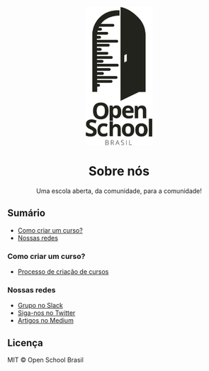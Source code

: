 <p align="center"><img src="https://github.com/openschoolbr/design/raw/master/src/png/black-vertical.png" width="150px" alt="Open School Brasil"></p>
<h1 align="center">Sobre nós</h1>
<p align="center">Uma escola aberta, da comunidade, para a comunidade!</p>

## Sumário

- [Como criar um curso?](#como-criar-um-curso)
- [Nossas redes](#nossas-redes)

### Como criar um curso?

- [Processo de criação de cursos](criacao_de_cursos.md)

### Nossas redes

- [Grupo no Slack](https://join.slack.com/t/openschoolbr/shared_invite/MjIyODQxMzI3MzM0LTE1MDE3OTIwMjktNDQwMWUxNmYwZQ)
- [Siga-nos no Twitter](https://twitter.com/openschoolbr)
- [Artigos no Medium](https://medium.com/openschoolbr)

## Licença
MIT &copy; Open School Brasil

